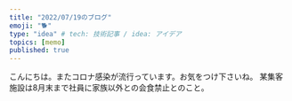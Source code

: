 ```yaml
---
title: "2022/07/19のブログ"
emoji: "🐕"
type: "idea" # tech: 技術記事 / idea: アイデア
topics: [memo]
published: true
---
```

こんにちは。またコロナ感染が流行っています。お気をつけ下さいね。
某集客施設は8月末まで社員に家族以外との会食禁止とのこと。